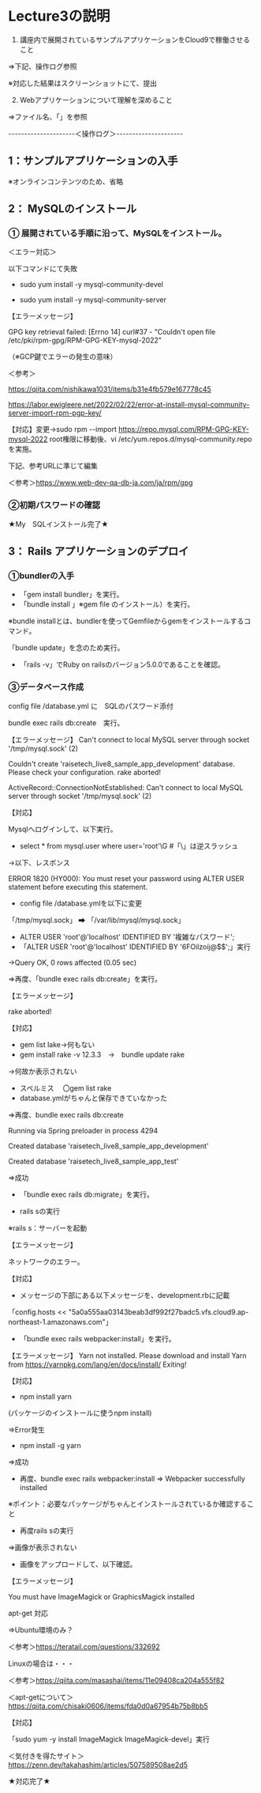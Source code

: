 # Lecture3の説明
1. 講座内で展開されているサンプルアプリケーションをCloud9で稼働させること

⇒下記、操作ログ参照

※対応した結果はスクリーンショットにて、提出

2. Webアプリケーションについて理解を深めること

⇒ファイル名、「」を参照

---------------------＜操作ログ＞---------------------
## 1：サンプルアプリケーションの入手


※オンラインコンテンツのため、省略


## 2： MySQLのインストール


### ① 展開されている手順に沿って、MySQLをインストール。


＜エラー対応＞

以下コマンドにて失敗
- sudo yum install -y mysql-community-devel

- sudo yum install -y mysql-community-server


【エラーメッセージ】

GPG key retrieval failed: [Errno 14] curl#37 - "Couldn't open file /etc/pki/rpm-gpg/RPM-GPG-KEY-mysql-2022"

（※GCP鍵でエラーの発生の意味）

＜参考＞

https://qiita.com/nishikawa1031/items/b31e4fb579e167778c45

https://labor.ewigleere.net/2022/02/22/error-at-install-mysql-community-server-import-rpm-pgp-key/


【対応】変更→sudo rpm --import https://repo.mysql.com/RPM-GPG-KEY-mysql-2022
root権限に移動後、vi /etc/yum.repos.d/mysql-community.repoを実施。

下記、参考URLに準じて編集

＜参考＞https://www.web-dev-qa-db-ja.com/ja/rpm/gpg

### ②初期パスワードの確認

★My　SQLインストール完了★


## 3： Rails アプリケーションのデプロイ

### ①bundlerの入手

- 「gem install bundler」を実行。
- 「bundle install 」※gem file のインストール）を実行。

※bundle installとは、bundlerを使ってGemfileからgemをインストールするコマンド。

「bundle update」を念のため実行。

- 「rails -v」でRuby on railsのバージョン5.0.0であることを確認。


### ③データベース作成

config file /database.yml に　SQLのパスワード添付

bundle exec rails db:create　実行。


【エラーメッセージ】
Can't connect to local MySQL server through socket '/tmp/mysql.sock' (2)

Couldn't create 'raisetech_live8_sample_app_development' database. Please check your configuration.
rake aborted!

ActiveRecord::ConnectionNotEstablished: Can't connect to local MySQL server through socket '/tmp/mysql.sock' (2)


【対応】

Mysqlへログインして、以下実行。
- select * from mysql.user where user='root'\G  #「\」は逆スラッシュ

→以下、レスポンス

ERROR 1820 (HY000): You must reset your password using ALTER USER statement before executing this statement.

- config file /database.ymlを以下に変更

「/tmp/mysql.sock」 ➡ 「/var/lib/mysql/mysql.sock」

- ALTER USER 'root'@'localhost' IDENTIFIED BY '複雑なパスワード';
- 「ALTER USER 'root'@'localhost' IDENTIFIED BY '6FOilzoij@$$';」実行

→Query OK, 0 rows affected (0.05 sec)

⇒再度、「bundle exec rails db:create」を実行。


【エラーメッセージ】

rake aborted!


【対応】
- gem list lake→何もない
- gem install rake -v 12.3.3　→　bundle update rake

→何故か表示されない
- スペルミス 　〇gem list rake
- database.ymlがちゃんと保存できていなかった

⇒再度、bundle exec rails db:create

Running via Spring preloader in process 4294

Created database 'raisetech_live8_sample_app_development'

Created database 'raisetech_live8_sample_app_test'


⇒成功


- 「bundle exec rails db:migrate」を実行。

- rails sの実行

※rails s：サーバーを起動


【エラーメッセージ】

ネットワークのエラー。


【対応】
- メッセージの下部にある以下メッセージを、development.rbに記載

「config.hosts << "5a0a555aa03143beab3df992f27badc5.vfs.cloud9.ap-northeast-1.amazonaws.com"」
- 「bundle exec  rails webpacker:install」を実行。



【エラーメッセージ】
Yarn not installed. Please download and install Yarn from https://yarnpkg.com/lang/en/docs/install/
Exiting!


【対応】
- npm install yarn

(パッケージのインストールに使うnpm install)

⇒Error発生

- npm install -g yarn

⇒成功
- 再度、bundle exec rails webpacker:install
⇒
Webpacker successfully installed

※ポイント：必要なパッケージがちゃんとインストールされているか確認すること


- 再度rails sの実行

⇒画像が表示されない


- 画像をアップロードして、以下確認。

 【エラーメッセージ】

You must have ImageMagick or GraphicsMagick installed


apt-get 対応

⇒Ubuntu環境のみ？

＜参考＞https://teratail.com/questions/332692


Linuxの場合は・・・

＜参考＞https://qiita.com/masashai/items/11e09408ca204a555f82

＜apt-getについて＞https://qiita.com/chisaki0606/items/fda0d0a67954b75b8bb5


【対応】

「sudo yum -y install ImageMagick ImageMagick-devel」実行

＜気付きを得たサイト＞https://zenn.dev/takahashim/articles/507589508ae2d5


★対応完了★
